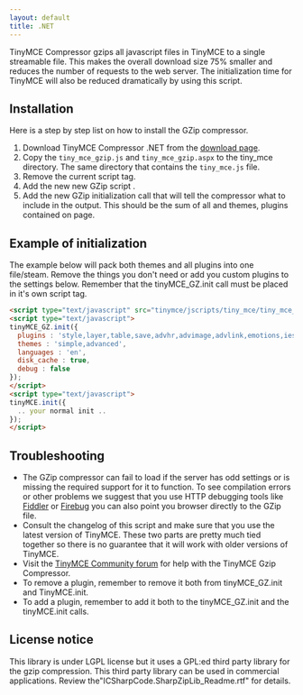 ```yaml
---
layout: default
title: .NET
---
```


TinyMCE Compressor gzips all javascript files in TinyMCE to a single streamable file. This makes the overall download size 75% smaller and reduces the number of requests to the web server. The initialization time for TinyMCE will also be reduced dramatically by using this script.

## Installation

Here is a step by step list on how to install the GZip compressor.

1.  Download TinyMCE Compressor .NET from the [download page](https://www.tiny.cloud/docs/advanced/using-the-gzip-compressors/).
2.  Copy the `tiny_mce_gzip.js` and `tiny_mce_gzip.aspx` to the tiny_mce directory. The same directory that contains the `tiny_mce.js` file.
3.  Remove the current script tag. <script type="text/javascript" src="tinymce/jscripts/tiny_mce/tiny_mce.js"></script>
4.  Add the new new GZip script <script type="text/javascript" src="tinymce/jscripts/tiny_mce/tiny_mce_gzip.js"></script>.
5.  Add the new GZip initialization call that will tell the compressor what to include in the output. This should be the sum of all and themes, plugins contained on page.

## Example of initialization

The example below will pack both themes and all plugins into one file/steam. Remove the things you don't need or add you custom plugins to the settings below. Remember that the tinyMCE_GZ.init call must be placed in it's own script tag.

```html
<script type="text/javascript" src="tinymce/jscripts/tiny_mce/tiny_mce_gzip.js"></script>
<script type="text/javascript">
tinyMCE_GZ.init({
  plugins : 'style,layer,table,save,advhr,advimage,advlink,emotions,iespell,insertdatetime,preview,media,searchreplace,print,contextmenu,paste,directionality,fullscreen,noneditable,visualchars,nonbreaking,xhtmlxtras',
  themes : 'simple,advanced',
  languages : 'en',
  disk_cache : true,
  debug : false
});
</script>
<script type="text/javascript">
tinyMCE.init({
  .. your normal init ..
});
</script>
```

## Troubleshooting

*   The GZip compressor can fail to load if the server has odd settings or is missing the required support for it to function. To see compilation errors or other problems we suggest that you use HTTP debugging tools like [Fiddler](http://www.fiddlertool.com/fiddler/) or [Firebug](http://www.getfirebug.com/) you can also point you browser directly to the GZip file.
*   Consult the changelog of this script and make sure that you use the latest version of TinyMCE. These two parts are pretty much tied together so there is no guarantee that it will work with older versions of TinyMCE.
*   Visit the [TinyMCE Community forum](https://community.tiny.cloud) for help with the TinyMCE Gzip Compressor.
*   To remove a plugin, remember to remove it both from tinyMCE_GZ.init and TinyMCE.init.
*   To add a plugin, remember to add it both to the tinyMCE_GZ.init and the tinyMCE.init calls.

## License notice

This library is under LGPL license but it uses a GPL:ed third party library for the gzip compression. This third party library can be used in commercial applications. Review the"ICSharpCode.SharpZipLib_Readme.rtf" for details.

